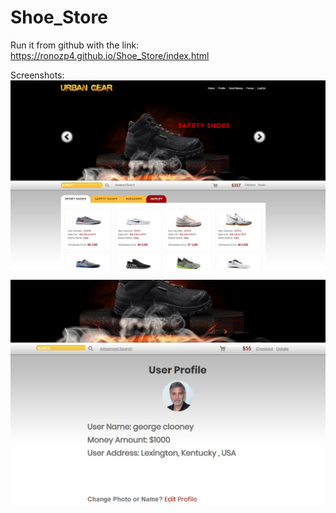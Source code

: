 # Shoe_Store
Run it from github with the link: https://ronozp4.github.io/Shoe_Store/index.html  
  
Screenshots:  
![Alt text](/Screenshots/Screenshot1.png?raw=true "Main")  
  
    
![Alt text](/Screenshots/Screenshot2.png?raw=true "User Profile")  
